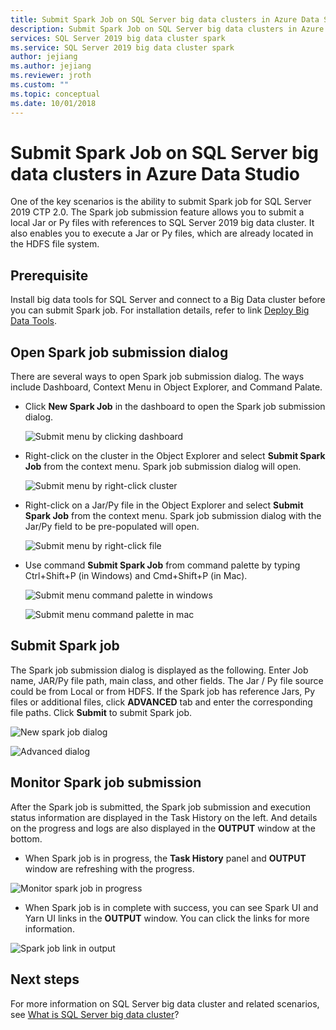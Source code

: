 ```yaml
---
title: Submit Spark Job on SQL Server big data clusters in Azure Data Studio 
description: Submit Spark Job on SQL Server big data clusters in Azure Data Studio
services: SQL Server 2019 big data cluster spark
ms.service: SQL Server 2019 big data cluster spark
author: jejiang
ms.author: jejiang
ms.reviewer: jroth
ms.custom: ""
ms.topic: conceptual
ms.date: 10/01/2018
---
```

# Submit Spark Job on SQL Server big data clusters in Azure Data Studio

One of the key scenarios is the ability to submit Spark job for SQL Server 2019 CTP 2.0. The Spark job submission feature allows you to submit a local Jar or Py files with references to SQL Server 2019 big data cluster. It also enables you to execute a Jar or Py files, which are already located in the HDFS file system. 

## Prerequisite 
Install big data tools for SQL Server and connect to a Big Data cluster before you can submit Spark job. For installation details, refer to link [Deploy Big Data Tools](deploy-big-data-tools.md).

## Open Spark job submission dialog
There are several ways to open Spark job submission dialog. The ways include Dashboard, Context Menu in Object Explorer, and Command Palate.

+ Click **New Spark Job** in the dashboard to open the Spark job submission dialog.

    ![Submit menu by clicking dashboard ](./media/submit-spark-job/new-spark-job.png)
 
+ Right-click on the cluster in the Object Explorer and select **Submit Spark Job** from the context menu. Spark job submission dialog will open.  
 
    ![Submit menu by right-click cluster](./media/submit-spark-job/submit-spark-job.png)

+ Right-click on a Jar/Py file in the Object Explorer and select **Submit Spark Job** from the context menu. Spark job submission dialog with the Jar/Py field to be pre-populated will open. 
 
    ![Submit menu by right-click file](./media/submit-spark-job/submit-spark-job-2.png)

+ Use command **Submit Spark Job** from command palette by typing Ctrl+Shift+P (in Windows) and Cmd+Shift+P (in Mac).

    ![Submit menu command palette in windows](./media/submit-spark-job/submit-spark-job-3.png)

    ![Submit menu command palette in mac](./media/submit-spark-job/submit-spark-job-4.png)
  
 
## Submit Spark job 
The Spark job submission dialog is displayed as the following. Enter Job name, JAR/Py file path, main class, and other fields. The Jar / Py file source could be from Local or from HDFS. If the Spark job has reference Jars, Py files or additional files, click **ADVANCED** tab and enter the corresponding file paths. Click **Submit** to submit Spark job.
 
![New spark job dialog](./media/submit-spark-job/submit-spark-job-section.png)

![Advanced dialog](./media/submit-spark-job/submit-spark-job-section-1.png)

## Monitor Spark job submission
After the Spark job is submitted, the Spark job submission and execution status information are displayed in the Task History on the left. And details on the progress and logs are also displayed in the **OUTPUT** window at the bottom.
+ When Spark job is in progress, the **Task History** panel and **OUTPUT** window are refreshing with the progress.

![Monitor spark job in progress](./media/submit-spark-job/monitor-spark-job-submission.png)

+ When Spark job is in complete with success, you can see Spark UI and Yarn UI links in the **OUTPUT** window. You can click the links for more information.

![Spark job link in output](./media/submit-spark-job/monitor-spark-job-submission-2.png)

## Next steps
For more information on SQL Server big data cluster and related scenarios, see [What is SQL Server big data cluster](big-data-cluster-overview.md)?

